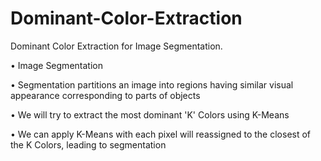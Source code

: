 # Dominant-Color-Extraction
Dominant Color Extraction for Image Segmentation.

• Image Segmentation

• Segmentation partitions an image into regions having similar visual appearance corresponding to parts of objects

• We will try to extract the most dominant 'K' Colors using K-Means

• We can apply K-Means with each pixel will reassigned to the closest of the K Colors, leading to segmentation
